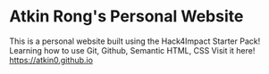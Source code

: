# Atkin Rong's Personal Website
This is a personal website built using the Hack4Impact Starter Pack!
Learning how to use Git, Github, Semantic HTML, CSS
Visit it here! https://atkin0.github.io
